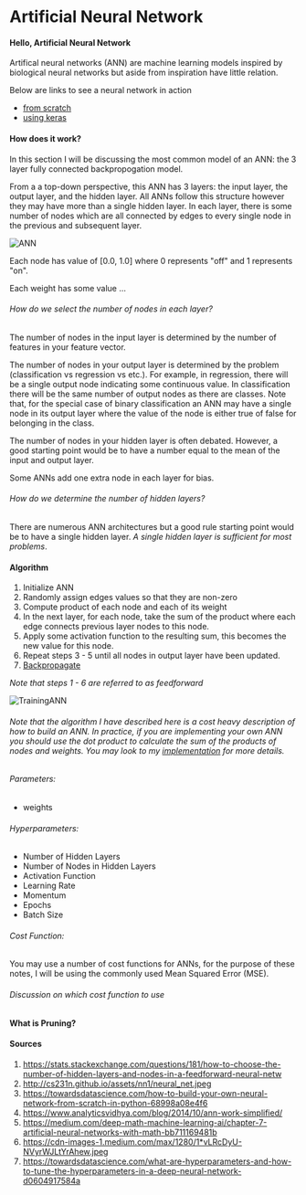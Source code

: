 # Artificial Neural Network
#### Hello, Artificial Neural Network
Artifical neural networks (ANN) are machine learning models inspired by biological neural networks but aside from inspiration have little relation.

Below are links to see a neural network in action

* [from scratch](https://github.com/jimmychimmyy/machine_learning_notes/blob/master/nerual_network/neural_network.ipynb)
* [using keras](https://github.com/jimmychimmyy/machine_learning_notes/blob/master/nerual_network/keras_neural_network.ipynb)

#### How does it work?

In this section I will be discussing the most common model of an ANN: the 3 layer fully connected backpropogation model.

From a a top-down perspective, this ANN has 3 layers: the input layer, the output layer, and the hidden layer. All ANNs follow this structure however they may have more than a single hidden layer. In each layer, there is some number of nodes which are all connected by edges to every single node in the previous and subsequent layer.

![ANN](http://cs231n.github.io/assets/nn1/neural_net.jpeg "ANN")

Each node has value of [0.0, 1.0] where 0 represents "off" and 1 represents "on".

Each weight has some value ...

###### How do we select the number of nodes in each layer?
The number of nodes in the input layer is determined by the number of features in your feature vector.

The number of nodes in your output layer is determined by the problem (classification vs regression vs etc.). For example, in regression, there will be a single output node indicating some continuous value. In classification there will be the same number of output nodes as there are classes. Note that, for the special case of  binary classification an ANN may have a single node in its output layer where the value of the node is either true of false for belonging in the class.

The number of nodes in your hidden layer is often debated. However, a good starting point would be to have a number equal to the mean of the input and output layer.

Some ANNs add one extra node in each layer for bias.

###### How do we determine the number of hidden layers?

There are numerous ANN architectures but a good rule starting point would be to have a single hidden layer. *A single hidden layer is sufficient for most problems*.

#### Algorithm
1. Initialize ANN
2. Randomly assign edges values so that they are non-zero
3. Compute product of each node and each of its weight
4. In the next layer, for each node, take the sum of the product where each edge connects previous layer nodes to this node.
5. Apply some activation function to the resulting sum, this becomes the new value for this node.
6. Repeat steps 3 - 5 until all nodes in output layer have been updated.
7. [Backpropagate]()

*Note that steps 1 - 6 are referred to as feedforward*

![TrainingANN](https://cdn-images-1.medium.com/max/1280/1*vLRcDyU-NVyrWJLtYrAhew.jpeg "TrainingANN")

###### *Note that the algorithm I have described here is a cost heavy description of how to build an ANN. In practice, if you are implementing your own ANN you should use the dot product to calculate the sum of the products of nodes and weights. You may look to my [implementation](https://github.com/jimmychimmyy/machine_learning_notes/blob/master/nerual_network/neural_network.ipynb) for more details.*

###### Parameters:
* weights

###### Hyperparameters:
* Number of Hidden Layers
* Number of Nodes in Hidden Layers
* Activation Function
* Learning Rate
* Momentum
* Epochs
* Batch Size

###### Cost Function:

You may use a number of cost functions for ANNs, for the purpose of these notes, I will be using the commonly used Mean Squared Error (MSE).

###### Discussion on which cost function to use

#### What is Pruning?


#### Sources
1. https://stats.stackexchange.com/questions/181/how-to-choose-the-number-of-hidden-layers-and-nodes-in-a-feedforward-neural-netw
2. http://cs231n.github.io/assets/nn1/neural_net.jpeg
3. https://towardsdatascience.com/how-to-build-your-own-neural-network-from-scratch-in-python-68998a08e4f6
4. https://www.analyticsvidhya.com/blog/2014/10/ann-work-simplified/
5. https://medium.com/deep-math-machine-learning-ai/chapter-7-artificial-neural-networks-with-math-bb711169481b
6. https://cdn-images-1.medium.com/max/1280/1*vLRcDyU-NVyrWJLtYrAhew.jpeg
7. https://towardsdatascience.com/what-are-hyperparameters-and-how-to-tune-the-hyperparameters-in-a-deep-neural-network-d0604917584a
